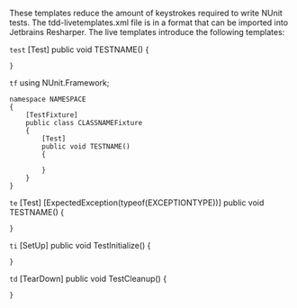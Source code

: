 These templates reduce the amount of keystrokes required to write NUnit tests. The tdd-livetemplates.xml file is in a format that can be imported into Jetbrains Resharper. The live templates introduce the following templates:

`test`
    [Test]
    public void TESTNAME()
    {

    }

`tf`
    using NUnit.Framework;

    namespace NAMESPACE
    {
        [TestFixture]
        public class CLASSNAMEFixture
        {
            [Test]
            public void TESTNAME()
            {
        
            }
        }
    }

`te`
    [Test]
    [ExpectedException(typeof(EXCEPTIONTYPE))]
    public void TESTNAME()
    {

    }

`ti`
    [SetUp]
    public void TestInitialize()
    {

    }

`td`
    [TearDown]
    public void TestCleanup()
    {

    }